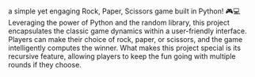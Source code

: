 a simple yet engaging Rock, Paper, Scissors game built in Python! 🎮💻 Leveraging the power of Python and the random library, this project encapsulates the classic game dynamics within a user-friendly interface. Players can make their choice of rock, paper, or scissors, and the game intelligently computes the winner. What makes this project special is its recursive feature, allowing players to keep the fun going with multiple rounds if they choose.
